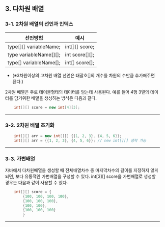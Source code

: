 ## 3. 다차원 배열
###  3-1. 2차원 배열의 선언과 인덱스
|          선언방법          |       예시       |
|:----------------------:|:--------------:|
| type[][] variableName; | int[][] score; |
| type variableName[][]; | int score[][]; |
| type[] variableName[]; | int[] score[]; |

* (※3차원이상의 고차원 배열 선언은 대괄호[]의 개수를 차원의 수만큼 추가해주면 된다.)

2차원 배열은 주로 테이블형태의 데이터를 담는데 사용된다. 예를 들어 4행 3열의 데이터를 담기위한 배열을 생성하는 방식은 다음과 같다. 
```java
    int[][] score = new int[4][3];
```
---
### 3-2. 2차원 배열 초기화 
```java
    int[][] arr = new int[][] {{1, 2, 3}, {4, 5, 6}};
    int[][] arr = {{1, 2, 3}, {4, 5, 6}}; // new int[][] 생략 가능
```
---
### 3-3. 가변배열 
자바에서 다차원배열을 생성할 때 전체배열차수 중 마지막차수의 길이를 지정하지 않게 되면, 보다 유동적인 가변배열을 구성할 수 있다.
int[3][] score을 가변배열로 생성할 경우는 다음과 같이 사용할 수 있다. 

```java
    int[][] score = {
        {100, 100, 100, 100},
        {100, 100, 100},
        {100, 100},
        {100, 100, 100}
        }
```
---
